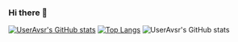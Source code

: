 ### Hi there 👋

[![UserAvsr's GitHub stats](https://github-readme-stats.vercel.app/api?username=useravsr)](https://github.com/useravsr/github-readme-stats) [![Top Langs](https://github-readme-stats.vercel.app/api/top-langs/?username=useravsr&layout=donut)](https://github.com/useravsr/github-readme-stats)
![UserAvsr's GitHub stats](https://github-readme-stats.vercel.app/api?username=useravsr&show=reviews)
<!--
**useravsr/useravsr** is a ✨ _special_ ✨ repository because its `README.md` (this file) appears on your GitHub profile.

Here are some ideas to get you started:

- 🔭 I’m currently working on ...
- 🌱 I’m currently learning ...
- 👯 I’m looking to collaborate on ...
- 🤔 I’m looking for help with ...
- 💬 Ask me about ...
- 📫 How to reach me: ...
- 😄 Pronouns: ...
- ⚡ Fun fact: ...
-->
